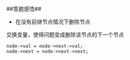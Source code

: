 ##答题感悟##

* 在没有前继节点情况下删除节点

交换变量，使得问题变成删除该节点的下一个节点

```
node->val = node->next->val;
node->next = node->next->next;
```
